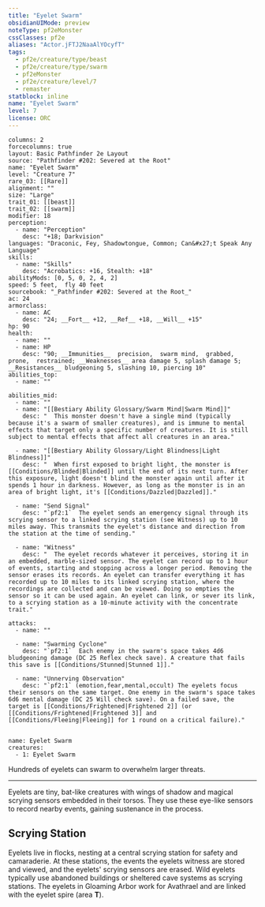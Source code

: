 ```yaml
---
title: "Eyelet Swarm"
obsidianUIMode: preview
noteType: pf2eMonster
cssClasses: pf2e
aliases: "Actor.jFTJ2NaaAlYOcyfT" 
tags:
  - pf2e/creature/type/beast
  - pf2e/creature/type/swarm
  - pf2eMonster
  - pf2e/creature/level/7
  - remaster
statblock: inline
name: "Eyelet Swarm"
level: 7
license: ORC
---
```


```statblock
columns: 2
forcecolumns: true
layout: Basic Pathfinder 2e Layout
source: "Pathfinder #202: Severed at the Root"
name: "Eyelet Swarm"
level: "Creature 7"
rare_03: [[Rare]]
alignment: ""
size: "Large"
trait_01: [[beast]]
trait_02: [[swarm]]
modifier: 18
perception:
  - name: "Perception"
    desc: "+18; Darkvision"
languages: "Draconic, Fey, Shadowtongue, Common; Can&#x27;t Speak Any Language"
skills:
  - name: "Skills"
    desc: "Acrobatics: +16, Stealth: +18"
abilityMods: [0, 5, 0, 2, 4, 2]
speed: 5 feet,  fly 40 feet
sourcebook: "_Pathfinder #202: Severed at the Root_"
ac: 24
armorclass:
  - name: AC
    desc: "24; __Fort__ +12, __Ref__ +18, __Will__ +15"
hp: 90
health:
  - name: ""
  - name: HP
    desc: "90; __Immunities__  precision,  swarm mind,  grabbed,  prone,  restrained; __Weaknesses__ area damage 5, splash damage 5; __Resistances__ bludgeoning 5, slashing 10, piercing 10"
abilities_top:
  - name: ""

abilities_mid:
  - name: ""
  - name: "[[Bestiary Ability Glossary/Swarm Mind|Swarm Mind]]"
    desc: "  This monster doesn't have a single mind (typically because it's a swarm of smaller creatures), and is immune to mental effects that target only a specific number of creatures. It is still subject to mental effects that affect all creatures in an area."

  - name: "[[Bestiary Ability Glossary/Light Blindness|Light Blindness]]"
    desc: "  When first exposed to bright light, the monster is [[Conditions/Blinded|Blinded]] until the end of its next turn. After this exposure, light doesn't blind the monster again until after it spends 1 hour in darkness. However, as long as the monster is in an area of bright light, it's [[Conditions/Dazzled|Dazzled]]."

  - name: "Send Signal"
    desc: "`pf2:1`  The eyelet sends an emergency signal through its scrying sensor to a linked scrying station (see Witness) up to 10 miles away. This transmits the eyelet's distance and direction from the station at the time of sending."

  - name: "Witness"
    desc: "  The eyelet records whatever it perceives, storing it in an embedded, marble-sized sensor. The eyelet can record up to 1 hour of events, starting and stopping across a longer period. Removing the sensor erases its records. An eyelet can transfer everything it has recorded up to 10 miles to its linked scrying station, where the recordings are collected and can be viewed. Doing so empties the sensor so it can be used again. An eyelet can link, or sever its link, to a scrying station as a 10-minute activity with the concentrate trait."

attacks:
  - name: ""

  - name: "Swarming Cyclone"
    desc: "`pf2:1`  Each enemy in the swarm's space takes 4d6 bludgeoning damage (DC 25 Reflex check save). A creature that fails this save is [[Conditions/Stunned|Stunned 1]]."

  - name: "Unnerving Observation"
    desc: "`pf2:1` (emotion,fear,mental,occult) The eyelets focus their sensors on the same target. One enemy in the swarm's space takes 6d6 mental damage (DC 25 Will check save). On a failed save, the target is [[Conditions/Frightened|Frightened 2]] (or [[Conditions/Frightened|Frightened 3]] and [[Conditions/Fleeing|Fleeing]] for 1 round on a critical failure)."
 
```

```encounter-table
name: Eyelet Swarm
creatures:
  - 1: Eyelet Swarm
```



Hundreds of eyelets can swarm to overwhelm larger threats.

* * *

Eyelets are tiny, bat-like creatures with wings of shadow and magical scrying sensors embedded in their torsos. They use these eye-like sensors to record nearby events, gaining sustenance in the process.

## Scrying Station

Eyelets live in flocks, nesting at a central scrying station for safety and camaraderie. At these stations, the events the eyelets witness are stored and viewed, and the eyelets' scrying sensors are erased. Wild eyelets typically use abandoned buildings or sheltered cave systems as scrying stations. The eyelets in Gloaming Arbor work for Avathrael and are linked with the eyelet spire (area **T**).
